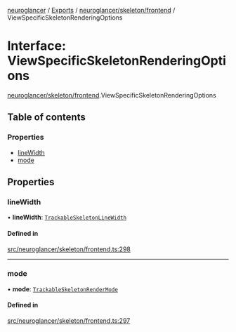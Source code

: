 [neuroglancer](../README.md) / [Exports](../modules.md) / [neuroglancer/skeleton/frontend](../modules/neuroglancer_skeleton_frontend.md) / ViewSpecificSkeletonRenderingOptions

# Interface: ViewSpecificSkeletonRenderingOptions

[neuroglancer/skeleton/frontend](../modules/neuroglancer_skeleton_frontend.md).ViewSpecificSkeletonRenderingOptions

## Table of contents

### Properties

- [lineWidth](neuroglancer_skeleton_frontend.ViewSpecificSkeletonRenderingOptions.md#linewidth)
- [mode](neuroglancer_skeleton_frontend.ViewSpecificSkeletonRenderingOptions.md#mode)

## Properties

### lineWidth

• **lineWidth**: [`TrackableSkeletonLineWidth`](../classes/neuroglancer_skeleton_frontend.TrackableSkeletonLineWidth.md)

#### Defined in

[src/neuroglancer/skeleton/frontend.ts:298](https://github.com/ActiveBrainAtlas2/neuroglancer/blob/034b457d/src/neuroglancer/skeleton/frontend.ts#L298)

___

### mode

• **mode**: [`TrackableSkeletonRenderMode`](../classes/neuroglancer_skeleton_frontend.TrackableSkeletonRenderMode.md)

#### Defined in

[src/neuroglancer/skeleton/frontend.ts:297](https://github.com/ActiveBrainAtlas2/neuroglancer/blob/034b457d/src/neuroglancer/skeleton/frontend.ts#L297)
